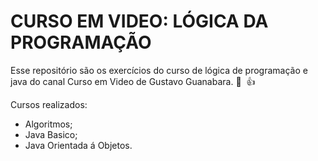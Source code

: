 # CURSO EM VIDEO: LÓGICA DA PROGRAMAÇÃO

Esse repositório são os exercícios do curso de lógica de programação e java do canal Curso em Video de Gustavo Guanabara. :vulcan_salute: ​ :thumbsup: 

Cursos realizados:
- Algoritmos;
- Java Basico;
- Java Orientada á Objetos. 


